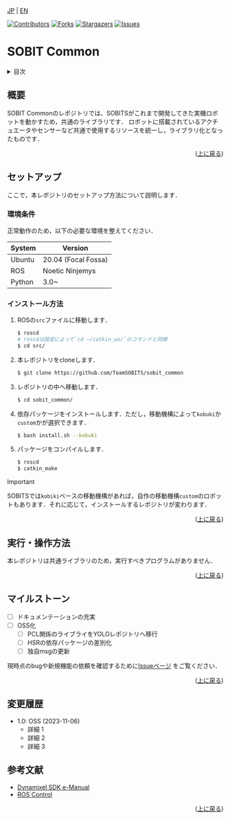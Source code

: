 <a name="readme-top"></a>

[JP](README.md) | [EN](README_en.md)

[![Contributors][contributors-shield]][contributors-url]
[![Forks][forks-shield]][forks-url]
[![Stargazers][stars-shield]][stars-url]
[![Issues][issues-shield]][issues-url]
<!-- [![MIT License][license-shield]][license-url] -->

# SOBIT Common

<!-- 目次 -->
<details>
  <summary>目次</summary>
  <ol>
    <li>
      <a href="#概要">概要</a>
    </li>
    <li>
      <a href="#環境構築">環境構築</a>
      <ul>
        <li><a href="#環境条件">環境条件</a></li>
        <li><a href="#インストール方法">インストール方法</a></li>
      </ul>
    </li>
    <li><a href="#実行・操作方法">実行・操作方法</a></li>
    <li><a href="#マイルストーン">マイルストーン</a></li>
    <li><a href="#変更履歴">変更履歴</a></li>
    <!-- <li><a href="#contributing">Contributing</a></li> -->
    <!-- <li><a href="#license">License</a></li> -->
    <li><a href="#参考文献">参考文献</a></li>
  </ol>
</details>



<!-- レポジトリの概要 -->
## 概要

<!-- [![Product Name Screen Shot][product-screenshot]](https://example.com) -->

SOBIT Commonのレポジトリでは、SOBITSがこれまで開発してきた実機ロボットを動かすため，共通のライブラリです．
ロボットに搭載されているアクチュエータやセンサーなど共通で使用するリソースを統一し，ライブラリ化となったものです．


<p align="right">(<a href="#readme-top">上に戻る</a>)</p>



<!-- セットアップ -->
## セットアップ

ここで，本レポジトリのセットアップ方法について説明します．

### 環境条件

正常動作のため，以下の必要な環境を整えてください．


| System  | Version |
| ------------- | ------------- |
| Ubuntu  | 20.04 (Focal Fossa)  |
| ROS  | Noetic Ninjemys  |
| Python  | 3.0~  |


### インストール方法

1. ROSの`src`ファイルに移動します．
   ```sh
   $ roscd
   # roscdは設定によって`cd ~/catkin_ws/`のコマンドと同様
   $ cd src/
   ```

2. 本レポジトリをcloneします．
   ```sh
   $ git clone https://github.com/TeamSOBITS/sobit_common
   ```
3. レポジトリの中へ移動します．
   ```sh
   $ cd sobit_common/
   ```
4. 依存パッケージをインストールします．ただし，移動機構によって`kobuki`か`custom`かが選択できます．
   ```sh
   $ bash install.sh --kobuki
   ```
5. パッケージをコンパイルします．
   ```sh
   $ roscd
   $ catkin_make
   ```

> [!IMPORTANT]  
> SOBITSでは`kobiki`ベースの移動機構があれば，自作の移動機構`custom`のロボットもあります．それに応じて，インストールするレポジトリが変わります．

<p align="right">(<a href="#readme-top">上に戻る</a>)</p>



<!-- 実行・操作方法 -->
## 実行・操作方法
本レポジトリは共通ライブラリのため，実行すべきプログラムがありません．

<p align="right">(<a href="#readme-top">上に戻る</a>)</p>



<!-- マイルストーン -->
## マイルストーン
- [ ] ドキュメンテーションの充実 
- [ ] OSS化
    - [ ] PCL関係のライブライをYOLOレポジトリへ移行
    - [ ] HSRの依存パッケージの差別化
    - [ ] 独自msgの更新

現時点のbugや新規機能の依頼を確認するために[Issueページ](https://github.com/github_username/repo_name/issues) をご覧ください．

<p align="right">(<a href="#readme-top">上に戻る</a>)</p>



<!-- 変更履歴 -->
## 変更履歴

- 1.0: OSS (2023-11-06)
  - 詳細 1
  - 詳細 2
  - 詳細 3

<!-- CONTRIBUTING -->
<!-- ## Contributing

Contributions are what make the open source community such an amazing place to learn, inspire, and create. Any contributions you make are **greatly appreciated**.

If you have a suggestion that would make this better, please fork the repo and create a pull request. You can also simply open an issue with the tag "enhancement".
Don't forget to give the project a star! Thanks again!

1. Fork the Project
2. Create your Feature Branch (`git checkout -b feature/AmazingFeature`)
3. Commit your Changes (`git commit -m 'Add some AmazingFeature'`)
4. Push to the Branch (`git push origin feature/AmazingFeature`)
5. Open a Pull Request

<p align="right">(<a href="#readme-top">上に戻る</a>)</p> -->



<!-- LICENSE -->
<!-- ## License

Distributed under the MIT License. See `LICENSE.txt` for more information.

<p align="right">(<a href="#readme-top">上に戻る</a>)</p> -->



<!-- 参考文献 -->
## 参考文献

* [Dynamixel SDK e-Manual](https://emanual.robotis.com/docs/en/software/dynamixel/dynamixel_sdk/overview/)
* [ROS Control](http://wiki.ros.org/ros_control)

<p align="right">(<a href="#readme-top">上に戻る</a>)</p>



<!-- MARKDOWN LINKS & IMAGES -->
<!-- https://www.markdownguide.org/basic-syntax/#reference-style-links -->
[contributors-shield]: https://img.shields.io/github/contributors/TeamSOBITS/sobit_common.svg?style=for-the-badge
[contributors-url]: https://github.com/TeamSOBITS/sobit_common/graphs/contributors
[forks-shield]: https://img.shields.io/github/forks/TeamSOBITS/sobit_common.svg?style=for-the-badge
[forks-url]: https://github.com/TeamSOBITS/sobit_common/network/members
[stars-shield]: https://img.shields.io/github/stars/TeamSOBITS/sobit_common.svg?style=for-the-badge
[stars-url]: https://github.com/TeamSOBITS/sobit_common/stargazers
[issues-shield]: https://img.shields.io/github/issues/TeamSOBITS/sobit_common.svg?style=for-the-badge
[issues-url]: https://github.com/TeamSOBITS/sobit_common/issues
<!-- [license-shield]: https://img.shields.io/github/license/TeamSOBITS/sobit_common.svg?style=for-the-badge
[license-url]: https://github.com/TeamSOBITS/sobit_common/blob/master/LICENSE.txt -->